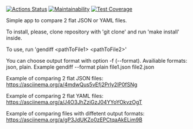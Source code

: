 [![Actions Status](https://github.com/YuraOneAndOnly/qa-auto-engineer-javascript-project-87/actions/workflows/hexlet-check.yml/badge.svg)](https://github.com/YuraOneAndOnly/qa-auto-engineer-javascript-project-87/actions)
[![Maintainability](https://api.codeclimate.com/v1/badges/7a88c12c132a36f783bf/maintainability)](https://codeclimate.com/github/YuraOneAndOnly/qa-auto-engineer-javascript-project-87/maintainability)
[![Test Coverage](https://api.codeclimate.com/v1/badges/7a88c12c132a36f783bf/test_coverage)](https://codeclimate.com/github/YuraOneAndOnly/qa-auto-engineer-javascript-project-87/test_coverage)

Simple app to compare 2 flat JSON or YAML files.

To install, please, clone repository with 'git clone' and run 'make install' inside.

To use, run 'gendiff \<pathToFile1\> \<pathToFile2\>'

You can choose output format with option -f (--format). Availiable formats: json, plain. Example gendiff --format plain file1.json file2.json 

Example of comparing 2 flat JSON files: https://asciinema.org/a/4mdwQus5vEfj2Prly2lP0fSNg

Example of comparing 2 flat YAML files: https://asciinema.org/a/J4O3JhZziGzJ04YYoYOkvzOgT

Example of comparing files with diffetent output formats: https://asciinema.org/a/gP3JdUKZo0zEPCtqaAkELim9B
